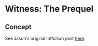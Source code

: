 # Witness: The Prequel

## Concept

See Jason's original Intfiction post [here](https://intfiction.org/t/iso-zil-surgeon-interested-in-franken-witness/45989).

